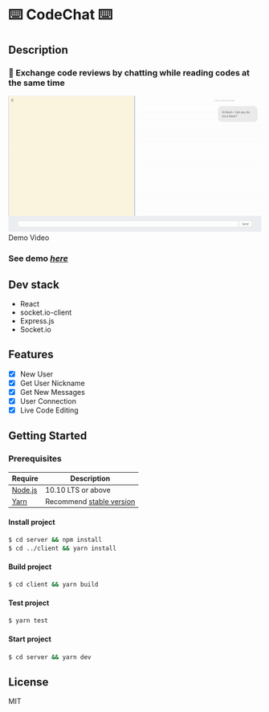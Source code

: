 # ⌨️ CodeChat ⌨️

## Description

### 🙋‍ Exchange code reviews by chatting while reading codes at the same time
![code-editing](./client/public/video.gif)
<br />Demo Video

### See demo *[here](https://codechats.firebaseapp.com/)*

## Dev stack
- React
- socket.io-client
- Express.js
- Socket.io

## Features
- [x] New User
- [x] Get User Nickname
- [x] Get New Messages
- [x] User Connection
- [x] Live Code Editing

## Getting Started

### Prerequisites
| Require                              | Description                                                          |
| ------------------------------------ | -------------------------------------------------------------------- |
| [Node.js](nodejs.org)                | 10.10 LTS or above                                                   |
| [Yarn](https://yarnpkg.com/lang/en/) | Recommend [stable version](https://github.com/yarnpkg/yarn/releases) |

#### Install project
```bash
$ cd server && npm install
$ cd ../client && yarn install
```
#### Build project
```bash
$ cd client && yarn build
```
#### Test project
```bash
$ yarn test
```
#### Start project
```bash
$ cd server && yarn dev
```
## License
MIT